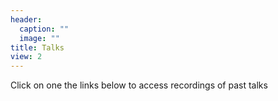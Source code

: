 ```yaml
---
header:
  caption: ""
  image: ""
title: Talks 
view: 2
---
```


Click on one the links below to access recordings of past talks